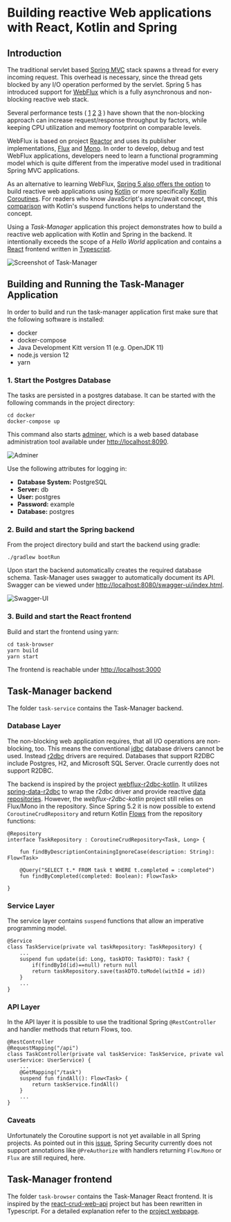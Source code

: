 # Building reactive Web applications with React, Kotlin and Spring

## Introduction
The traditional servlet based
[Spring MVC](https://docs.spring.io/spring/docs/current/spring-framework-reference/web.html) 
stack spawns a thread for every
incoming request. This overhead is necessary, since the thread gets blocked by any I/O
operation performed by the servlet. Spring 5 has introduced support for
[WebFlux](https://docs.spring.io/spring/docs/current/spring-framework-reference/web-reactive.html)
which is a fully asynchronous and non-blocking reactive web stack.

Several performance tests (
[1](https://medium.com/@filia.aleks/microservice-performance-battle-spring-mvc-vs-webflux-80d39fd81bf0)
[2](https://medium.com/@the.raj.saxena/springboot-2-performance-servlet-stack-vs-webflux-reactive-stack-528ad5e9dadc#:~:text=Spring%205%20introduced%20WebFlux%20framework,load%20on%20the%20same%20hardware.&text=*%20A%20third%20PersonService%20based%20on,boot%20reactive%2Dweb%2D2.0.)
[3](https://blogs.sap.com/2018/08/03/spring-boot-reactive-vs.-node.js-in-sap-cloud-platform-reflection-on-throughput-measurement)
) have shown that the non-blocking approach can increase request/response throughput by factors, while keeping
CPU utilization and memory footprint on comparable levels.

WebFlux is based on project [Reactor](https://projectreactor.io) and uses its publisher implementations,
[Flux](https://projectreactor.io/docs/core/release/api/reactor/core/publisher/Flux.html)
and [Mono](https://projectreactor.io/docs/core/release/api/reactor/core/publisher/Mono.html).
In order to develop, debug and test WebFlux applications, developers need to learn a functional programming model
which is quite different from the imperative model used in traditional Spring MVC applications.

As an alternative to learning WebFlux, 
[Spring 5 also offers the option](https://spring.io/blog/2017/01/04/introducing-kotlin-support-in-spring-framework-5-0)
to build reactive web applications using [Kotlin](https://kotlinlang.org)
or more specifically [Kotlin Coroutines](https://kotlinlang.org/docs/reference/coroutines-overview.html).
For readers who know JavaScript's async/await concept, this
[comparison](https://medium.com/@joffrey.bion/kotlins-suspend-functions-are-not-javascript-s-async-they-are-javascript-s-await-f95aae4b3fd9)
with Kotlin's suspend functions helps to understand the concept.

Using a _Task-Manager_ application this project demonstrates how to build a reactive web application
with Kotlin and Spring in the backend. It intentionally exceeds the scope of a _Hello World_ application
and contains a [React](https://reactjs.org) frontend written in [Typescript](https://www.typescriptlang.org).

![Screenshot of Task-Manager](documentation/task-manager.png)

## Building and Running the Task-Manager Application
In order to build and run the task-manager application first make sure
that the following software is installed:
* docker
* docker-compose
* Java Development Kitt version 11 (e.g. OpenJDK 11)
* node.js version 12
* yarn

### 1. Start the Postgres Database
The tasks are persisted in a postgres database.
It can be started with the following commands in the project directory:
```
cd docker
docker-compose up
```
This command also starts [adminer](https://www.adminer.org),
which is a web based database administration tool
available under [http://localhost:8090](http://localhost:8090).

![Adminer](documentation/adminer.png)

Use the following attributes for logging in:
* **Database System:** PostgreSQL
* **Server:** db
* **User:** postgres
* **Password:** example
* **Database:** postgres

### 2. Build and start the Spring backend
From the project directory build and start the backend using gradle:
```
./gradlew bootRun
```
Upon start the backend automatically creates the required database schema.
Task-Manager uses swagger to automatically document its API.
Swagger can be viewed under
[http://localhost:8080/swagger-ui/index.html](http://localhost:8080/swagger-ui/index.html).

![Swagger-UI](documentation/swagger-ui.png)

### 3. Build and start the React frontend
Build and start the frontend using yarn:
```
cd task-browser
yarn build
yarn start
```
The frontend is reachable under [http://localhost:3000](http://localhost:3000)

## Task-Manager backend
The folder `task-service` contains the Task-Manager backend.

### Database Layer
The non-blocking web application requires, that all I/O operations are non-blocking, too.
This means the conventional
[jdbc](https://en.wikipedia.org/wiki/Java_Database_Connectivity)
database drivers cannot be used.
Instead [r2dbc](https://r2dbc.io) drivers are required.
Databases that support R2DBC include Postgres, H2, and Microsoft SQL Server.
Oracle currently does not support R2DBC.

The backend is inspired by the project
[webflux-r2dbc-kotlin](https://github.com/razvn/webflux-r2dbc-kotlin).
It utilizes [spring-data-r2dbc](https://spring.io/projects/spring-data-r2dbc)
to wrap the r2dbc driver and provide reactive 
[data repositories](https://docs.spring.io/spring-data/r2dbc/docs/current/reference/html/#repositories).
However, the _webflux-r2dbc-kotlin_ project still relies on Flux/Mono in the repository.
Since Spring 5.2 it is now possible to extend `CoroutineCrudRepository` and return Kotlin
[Flows](https://kotlinlang.org/docs/reference/coroutines/flow.html) from the repository functions:
```
@Repository
interface TaskRepository : CoroutineCrudRepository<Task, Long> {

    fun findByDescriptionContainingIgnoreCase(description: String): Flow<Task>

    @Query("SELECT t.* FROM task t WHERE t.completed = :completed")
    fun findByCompleted(completed: Boolean): Flow<Task>

}
``` 

### Service Layer
The service layer contains `suspend` functions that allow an imperative programming model.
```
@Service
class TaskService(private val taskRepository: TaskRepository) {
    ...
    suspend fun update(id: Long, taskDTO: TaskDTO): Task? {
        if(findById(id)==null) return null
        return taskRepository.save(taskDTO.toModel(withId = id))
    }
    ...
}
```

### API Layer
In the API layer it is possible to use the traditional Spring `@RestController` and
handler methods that return Flows, too.
```
@RestController
@RequestMapping("/api")
class TaskController(private val taskService: TaskService, private val userService: UserService) {
    ...
    @GetMapping("/task")
    suspend fun findAll(): Flow<Task> {
        return taskService.findAll()
    }
    ...
}
```
### Caveats
Unfortunately the Coroutine support is not yet available in all Spring projects.
As pointed out in this
[issue](https://github.com/spring-projects/spring-security/issues/8143),
Spring Security currently does not support annotations like `@PreAuthorize`
with handlers returning `Flow`.`Mono` or `Flux` are still required, here.

## Task-Manager frontend
The folder `task-browser` contains the Task-Manager React frontend.
It is inspired by the
[react-crud-web-api](https://github.com/bezkoder/react-crud-web-api) project
but has been rewritten in Typescript.
For a detailed explanation refer to the
[project webpage](https://bezkoder.com/react-crud-web-api/).
